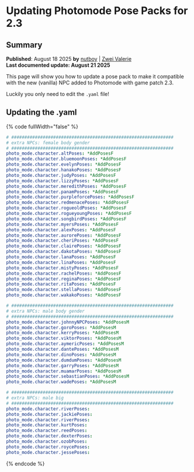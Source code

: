 # Updating Photomode Pose Packs for 2.3

## Summary <a href="#summary" id="summary"></a>

**Published**: August 18 2025 **by** [nutboy](https://app.gitbook.com/u/y772Qw4Ul9cmqXiuTKkTpLxDVzQ2 "mention") | [Zwei Valerie](https://app.gitbook.com/u/YvPrbtYFcff1iVuhhxhlJJEYw8l1 "mention")\
**Last documented update: August 21 2025**

This page will show you how to update a pose pack to make it compatible with the new (vanilla) NPC added to Photomode with game patch 2.3.

Luckily you only need to edit the `.yaml` file!&#x20;

## Updating the .yaml

{% code fullWidth="false" %}
```yaml
# ##############################################################
# extra NPCs: female body gender
# ##############################################################
photo_mode.character.altPoses: *AddPosesF
photo_mode.character.bluemoonPoses: *AddPosesF
photo_mode.character.evelynPoses: *AddPosesF
photo_mode.character.hanakoPoses: *AddPosesF
photo_mode.character.judyPoses: *AddPosesF
photo_mode.character.lizzyPoses: *AddPosesF
photo_mode.character.meredithPoses: *AddPosesF
photo_mode.character.panamPoses: *AddPosesF
photo_mode.character.purpleforcePoses: *AddPosesF
photo_mode.character.redmenacePoses: *AddPosesF
photo_mode.character.rogueoldPoses: *AddPosesF
photo_mode.character.rogueyoungPoses: *AddPosesF
photo_mode.character.songbirdPoses: *AddPosesF
photo_mode.character.myersPoses: *AddPosesF
photo_mode.character.alexPoses: *AddPosesF
photo_mode.character.aurorePoses: *AddPosesF
photo_mode.character.cheriPoses: *AddPosesF
photo_mode.character.clairePoses: *AddPosesF
photo_mode.character.dakotaPoses: *AddPosesF
photo_mode.character.lanaPoses: *AddPosesF
photo_mode.character.linaPoses: *AddPosesF
photo_mode.character.mistyPoses: *AddPosesF
photo_mode.character.rachelPoses: *AddPosesF
photo_mode.character.reginaPoses: *AddPosesF
photo_mode.character.ritaPoses: *AddPosesF
photo_mode.character.stellaPoses: *AddPosesF
photo_mode.character.wakakoPoses: *AddPosesF

# ##############################################################
# extra NPCs: male body gender
# ##############################################################
photo_mode.character.johnnyNPCPoses: *AddPosesM
photo_mode.character.goroPoses: *AddPosesM
photo_mode.character.kerryPoses: *AddPosesM
photo_mode.character.viktorPoses: *AddPosesM
photo_mode.character.aymericPoses: *AddPosesM
photo_mode.character.dantePoses: *AddPosesM
photo_mode.character.dinoPoses: *AddPosesM
photo_mode.character.dumdumPoses: *AddPosesM
photo_mode.character.garryPoses: *AddPosesM
photo_mode.character.muamarPoses: *AddPosesM
photo_mode.character.sebastianPoses: *AddPosesM
photo_mode.character.wadePoses: *AddPosesM

# ##############################################################
# extra NPCs: male big
# ##############################################################
photo_mode.character.riverPoses:
photo_mode.character.jackiePoses: 
photo_mode.character.riverPoses:
photo_mode.character.kurtPoses:
photo_mode.character.reedPoses:
photo_mode.character.dexterPoses: 
photo_mode.character.ozobPoses: 
photo_mode.character.roycePoses: 
photo_mode.character.jessePoses: 
```
{% endcode %}
